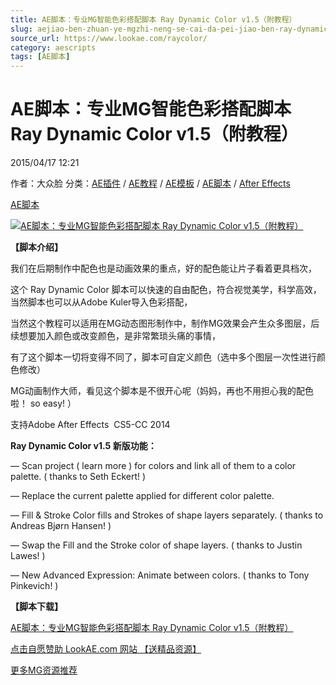 ```yaml
---
title: AE脚本：专业MG智能色彩搭配脚本 Ray Dynamic Color v1.5（附教程）
slug: aejiao-ben-zhuan-ye-mgzhi-neng-se-cai-da-pei-jiao-ben-ray-dynamic-color-v1-5-fu-jiao-cheng
source_url: https://www.lookae.com/raycolor/
category: aescripts
tags: [AE脚本]
---
```

# AE脚本：专业MG智能色彩搭配脚本 Ray Dynamic Color v1.5（附教程）

2015/04/17 12:21

作者：大众脸
分类：[AE插件](https://www.lookae.com/after-effects/aechajian/) / [AE教程](https://www.lookae.com/after-effects/aejiaocheng/) / [AE模板](https://www.lookae.com/after-effects/other-after-effects/) / [AE脚本](https://www.lookae.com/after-effects/aescripts/) / [After Effects](https://www.lookae.com/after-effects/)

[AE脚本](https://www.lookae.com/tag/ae%e8%84%9a%e6%9c%ac/)

[![AE脚本：专业MG智能色彩搭配脚本 Ray Dynamic Color v1.5（附教程）](https://www.lookae.com/wp-content/uploads/2015/04/Ray-Dynamic-Color.jpg "AE脚本：专业MG智能色彩搭配脚本 Ray Dynamic Color v1.5（附教程）-LookAE.com")](https://www.lookae.com/wp-content/uploads/2015/04/Ray-Dynamic-Color.jpg)

**【脚本介绍】**

我们在后期制作中配色也是动画效果的重点，好的配色能让片子看着更具档次，

这个 Ray Dynamic Color 脚本可以快速的自由配色，符合视觉美学，科学高效，当然脚本也可以从Adobe Kuler导入色彩搭配，

当然这个教程可以适用在MG动态图形制作中，制作MG效果会产生众多图层，后续想要加入颜色或改变颜色，是非常繁琐头痛的事情，

有了这个脚本一切将变得不同了，脚本可自定义颜色（选中多个图层一次性进行颜色修改）

MG动画制作大师，看见这个脚本是不很开心呢（妈妈，再也不用担心我的配色啦！ so easy! ）

支持Adobe After Effects  CS5-CC 2014

**Ray Dynamic Color v1.5 新版功能：**

— Scan project ( learn more ) for colors and link all of them to a color palette. ( thanks to Seth Eckert! )

— Replace the current palette applied for different color palette.

— Fill & Stroke Color fills and Strokes of shape layers separately. ( thanks to Andreas Bjørn Hansen! )

— Swap the Fill and the Stroke color of shape layers. ( thanks to Justin Lawes! )

— New Advanced Expression: Animate between colors. ( thanks to Tony Pinkevich! )

**【脚本下载】**

[AE脚本：专业MG智能色彩搭配脚本 Ray Dynamic Color v1.5（附教程）](https://www.400gb.com/file/90723326)

[点击自愿赞助 LookAE.com 网站 【送精品资源】](https://www.lookae.com/sponsor/)

[更多MG资源推荐](https://www.lookae.com/?s=MG)
